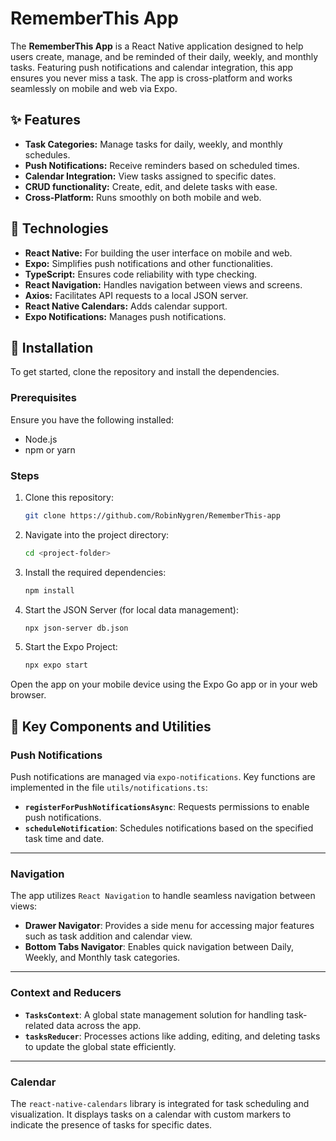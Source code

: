 # RememberThis App

The **RememberThis App** is a React Native application designed to help users create, manage, and be reminded of their daily, weekly, and monthly tasks. Featuring push notifications and calendar integration, this app ensures you never miss a task. The app is cross-platform and works seamlessly on mobile and web via Expo.

## ✨ Features

- **Task Categories:** Manage tasks for daily, weekly, and monthly schedules.
- **Push Notifications:** Receive reminders based on scheduled times.
- **Calendar Integration:** View tasks assigned to specific dates.
- **CRUD functionality:** Create, edit, and delete tasks with ease.
- **Cross-Platform:** Runs smoothly on both mobile and web.

## 🚀 Technologies

- **React Native:** For building the user interface on mobile and web.
- **Expo:** Simplifies push notifications and other functionalities.
- **TypeScript:** Ensures code reliability with type checking.
- **React Navigation:** Handles navigation between views and screens.
- **Axios:** Facilitates API requests to a local JSON server.
- **React Native Calendars:** Adds calendar support.
- **Expo Notifications:** Manages push notifications.

## 🔧 Installation

To get started, clone the repository and install the dependencies.

### Prerequisites

Ensure you have the following installed:

- Node.js
- npm or yarn

### Steps

1. Clone this repository:
   ```bash
   git clone https://github.com/RobinNygren/RememberThis-app
   ```
2. Navigate into the project directory:
   ```bash
   cd <project-folder>
   ```
3. Install the required dependencies:
   ```bash
   npm install
   ```
4. Start the JSON Server (for local data management):
   ```bash
   npx json-server db.json
   ```
5. Start the Expo Project:
   ```bash
   npx expo start
   ```

Open the app on your mobile device using the Expo Go app or in your web browser.

## 🔑 Key Components and Utilities

### Push Notifications

Push notifications are managed via `expo-notifications`. Key functions are implemented in the file `utils/notifications.ts`:

- **`registerForPushNotificationsAsync`**: Requests permissions to enable push notifications.
- **`scheduleNotification`**: Schedules notifications based on the specified task time and date.

---

### Navigation

The app utilizes `React Navigation` to handle seamless navigation between views:

- **Drawer Navigator**: Provides a side menu for accessing major features such as task addition and calendar view.
- **Bottom Tabs Navigator**: Enables quick navigation between Daily, Weekly, and Monthly task categories.

---

### Context and Reducers

- **`TasksContext`**: A global state management solution for handling task-related data across the app.
- **`tasksReducer`**: Processes actions like adding, editing, and deleting tasks to update the global state efficiently.

---

### Calendar

The `react-native-calendars` library is integrated for task scheduling and visualization. It displays tasks on a calendar with custom markers to indicate the presence of tasks for specific dates.
